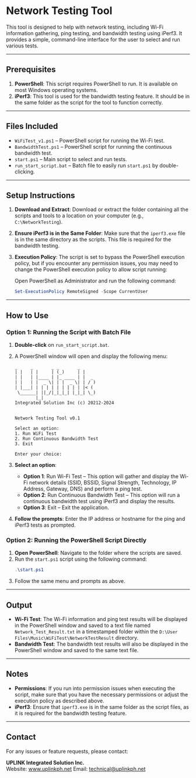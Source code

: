 # Network Testing Tool

This tool is designed to help with network testing, including Wi-Fi information gathering, ping testing, and bandwidth testing using iPerf3. It provides a simple, command-line interface for the user to select and run various tests.

---

## Prerequisites

1. **PowerShell**: This script requires PowerShell to run. It is available on most Windows operating systems.
2. **iPerf3**: This tool is used for the bandwidth testing feature. It should be in the same folder as the script for the tool to function correctly.

---

## Files Included

- `WiFiTest_v1.ps1` – PowerShell script for running the Wi-Fi test.
- `BandwidthTest.ps1` – PowerShell script for running the continuous bandwidth test.
- `start.ps1` – Main script to select and run tests.
- `run_start_script.bat` – Batch file to easily run `start.ps1` by double-clicking.

---

## Setup Instructions

1. **Download and Extract**: Download or extract the folder containing all the scripts and tools to a location on your computer (e.g., `C:\NetworkTesting`).

2. **Ensure iPerf3 is in the Same Folder**: Make sure that the `iperf3.exe` file is in the same directory as the scripts. This file is required for the bandwidth testing.

3. **Execution Policy**: The script is set to bypass the PowerShell execution policy, but if you encounter any permission issues, you may need to change the PowerShell execution policy to allow script running:

    Open PowerShell as Administrator and run the following command:
    ```powershell
    Set-ExecutionPolicy RemoteSigned -Scope CurrentUser
    ```

---

## How to Use

### Option 1: Running the Script with Batch File

1. **Double-click** on `run_start_script.bat`.
2. A PowerShell window will open and display the following menu:

    ```
    _     _       _ _       _
    | |   | |     | (_)     | |
    | |   | |____ | |_ ____ | |  _
    | |   | |  _ \| | |  _ \| | / )
    | |___| | | | | | | | | | |< (
     \______| ||_/|_|_|_| |_|_| \_)
            |_|
    Integrated Solution Inc (c) 20212-2024


    Network Testing Tool v0.1

    Select an option:
    1. Run WiFi Test
    2. Run Continuous Bandwidth Test
    3. Exit

    Enter your choice:
    ```

3. **Select an option**:
    - **Option 1**: Run Wi-Fi Test – This option will gather and display the Wi-Fi network details (SSID, BSSID, Signal Strength, Technology, IP Address, Gateway, DNS) and perform a ping test.
    - **Option 2**: Run Continuous Bandwidth Test – This option will run a continuous bandwidth test using iPerf3 and display the results.
    - **Option 3**: Exit – Exit the application.

4. **Follow the prompts**: Enter the IP address or hostname for the ping and iPerf3 tests as prompted.

### Option 2: Running the PowerShell Script Directly

1. **Open PowerShell**: Navigate to the folder where the scripts are saved.
2. Run the `start.ps1` script using the following command:
    ```powershell
    .\start.ps1
    ```
3. Follow the same menu and prompts as above.

---

## Output

- **Wi-Fi Test**: The Wi-Fi information and ping test results will be displayed in the PowerShell window and saved to a text file named `Network_Test_Result.txt` in a timestamped folder within the `D:\User Files\Music\WiFiTest\NetworkTestResult` directory.
- **Bandwidth Test**: The bandwidth test results will also be displayed in the PowerShell window and saved to the same text file.

---

## Notes

- **Permissions**: If you run into permission issues when executing the script, make sure that you have the necessary permissions or adjust the execution policy as described above.
- **iPerf3**: Ensure that `iperf3.exe` is in the same folder as the script files, as it is required for the bandwidth testing feature.

---

## Contact

For any issues or feature requests, please contact:

**UPLINK Integrated Solution Inc.**  
Website: www.uplinkph.net 
Email: technical@uplinkph.net
